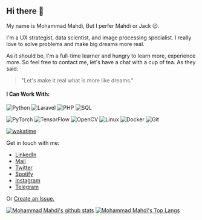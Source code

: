 
<!--
**Msameim181/Msameim181** is a ✨ _special_ ✨ repository because its `README.md` (this file) appears on your GitHub profile.

Here are some ideas to get you started:

- 🔭 I’m currently working on ...
- 🌱 I’m currently learning ...
- 👯 I’m looking to collaborate on ...
- 🤔 I’m looking for help with ...
- 💬 Ask me about ...
- 📫 How to reach me: ...
- 😄 Pronouns: ...
- ⚡ Fun fact: ...
- [EF Standard English Test (EF SET)](https://www.efset.org/cert/HPPME3): EF SET English Certificate 76/100 (C2 Proficient)
-->
## Hi there 👋

My name is Mohammad Mahdi, But I perfer Mahdi or Jack :wink:.

I'm a UX strategist, data scientist, and image processing specialist. I really love to solve problems and make big dreams more real.

As it should be, I'm a full-time learner and hungry to learn more, experience more. So feel free to contact me, let's have a chat with a cup of tea. 
As they said:
> "Let's make it real what is more like dreams."

#### I Can Work With:
![Python](https://img.shields.io/badge/-Python-000?&logo=Python)
![Laravel](https://img.shields.io/badge/-Laravel-000?&logo=Laravel)
![PHP](https://img.shields.io/badge/-PHP-000?&logo=PHP)
![SQL](https://img.shields.io/badge/-SQL-000?&logo=PostgreSQL)

![PyTorch](https://img.shields.io/badge/-PyTorch-000?&logo=PyTorch)
![TensorFlow](https://img.shields.io/badge/-TensorFlow-000?&logo=TensorFlow)
![OpenCV](https://img.shields.io/badge/-OpenCV-000?&logo=OpenCV)
![Linux](https://img.shields.io/badge/-Linux-000?&logo=Linux)
![Docker](https://img.shields.io/badge/-Docker-000?&logo=Docker)
![Git](https://img.shields.io/badge/-Git-000?&logo=Git)

[![wakatime](https://wakatime.com/badge/user/c7ff964e-d019-499f-9ce9-788d8ec030ce.svg)](https://wakatime.com/@c7ff964e-d019-499f-9ce9-788d8ec030ce)

Get in touch with me: 
- [LinkedIn](https://www.linkedin.com/in/msameim181/)
- [Mail](mailto:9259samei@gmail.com) 
- [Twitter](https://twitter.com/msameim181)
- [Spotify](https://open.spotify.com/user/mohmahsamei7899)
- [Instagram](https://www.instagram.com/msameim181/)
- [Telegram](https://t.me/Msameim181)

Or [Create an Issue.](https://github.com/Msameim181/Msameim181/issues)

[![Mohammad Mahdi's github stats](https://github-readme-stats.vercel.app/api?username=msameim181&count_private=true&show_icons=true&theme=tokyonight&hide_rank=false)](https://github.com/anuraghazra/github-readme-stats) <!-- wi*quL3fcV --> [![Mohammad Mahdi's Top Langs](https://github-readme-stats.vercel.app/api/top-langs/?username=msameim181&hide=html&layout=compact&line_height=51&langs_count=9&exclude_repo=comp426,Redventures-Movie-Quotes&theme=tokyonight)](https://github.com/anuraghazra/github-readme-stats)


